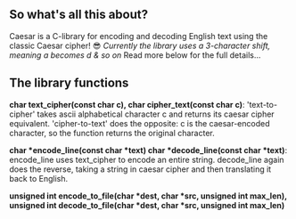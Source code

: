 ## So what's all this about?
Caesar is a C-library for encoding and decoding English text using the classic Caesar cipher! :sunglasses:
*Currently the library uses a 3-character shift, meaning a becomes d & so on*
Read more below for the full details...

## The library functions

**char text_cipher(const char c), char cipher_text(const char c)**: 'text-to-cipher' takes ascii alphabetical character c and returns its caesar cipher equivalent. 'cipher-to-text' does the opposite: c is the caesar-encoded character, so the function returns the original character.

**char \*encode_line(const char \*text) char \*decode_line(const char \*text)**: encode_line uses text_cipher to encode an entire string. decode_line again does the reverse, taking a string in caesar cipher and then translating it back to English.

**unsigned int encode_to_file(char \*dest, char \*src, unsigned int max_len), unsigned int decode_to_file(char \*dest, char \*src, unsigned int max_len)**
